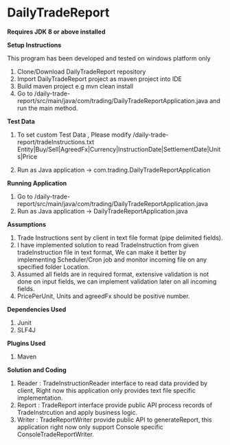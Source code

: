 # DailyTradeReport

**Requires JDK 8 or above installed**

**Setup Instructions**

This program has been developed and tested on windows platform only

1. Clone/Download DailyTradeReport repository
2. Import DailyTradeReport project as maven project into IDE
3. Build maven project e.g mvn clean install
4. Go to /daily-trade-report/src/main/java/com/trading/DailyTradeReportApplication.java and run the main method.

**Test Data**
1. To set custom Test Data , Please modify /daily-trade-report/tradeInstructions.txt
   Entity|Buy/Sell|AgreedFx|Currency|InstructionDate|SettlementDate|Units|Price
	 
2. Run as Java application ->   com.trading.DailyTradeReportApplication
 
**Running Application**
1. Go to /daily-trade-report/src/main/java/com/trading/DailyTradeReportApplication.java
2. Run as Java application ->   DailyTradeReportApplication.java
 
**Assumptions**
1. Trade Instructions sent by client in text file format (pipe delimited fields).
2. I have implemented solution to read TradeInstruction from given tradeInstruction file in text format, We can make it better by implementing Scheduler/Cron job and monitor incoming file on any specified folder Location.
3. Assumed all fields are in required format, extensive validation is not done on input fields, we can implement validation later on all incoming fields.
4. PricePerUnit, Units and agreedFx should be positive number.

**Dependencies Used**
1. Junit
2. SLF4J

**Plugins Used**
1. Maven


**Solution and Coding**
1. Reader :
	TradeInstructionReader interface to read data provided by client, Right now this application only provides text file specific implementation.
2. Report : 
	TradeReport interface provide public API process records of TradeInstrcution and apply business logic.
3. Writer : 
	TradeReportWriter provide public API to generateReport, this application right now only support Console specific ConsoleTradeReportWriter.
	